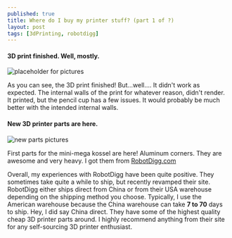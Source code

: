 ```yaml
---
published: true
title: Where do I buy my printer stuff? (part 1 of ?)
layout: post
tags: [3dPrinting, robotdigg]
---
```

#### 3D print finished. Well, mostly.

![placeholder for pictures]()

As you can see, the 3D print finished! But...well.... It didn't work as expected.
The internal walls of the print for whatever reason, didn't render. It printed, but the pencil cup has a few issues. It would probably be much better with the intended internal walls.

#### New 3D printer parts are here.

![new parts pictures]()

First parts for the mini-mega kossel are here! Aluminum corners. They are awesome and very heavy. I got them from [RobotDigg.com](http://www.robotdigg.com/)

Overall, my experiences with RobotDigg have been quite positive. They sometimes take quite a while to ship, but recently revamped their site. RobotDigg either ships direct from China or from their USA warehouse depending on the shipping method you choose. Typically, I use the American warehouse because the China warehouse can take **7 to 70** days to ship. Hey, I did say China direct. They have some of the highest quality cheap 3D printer parts around. I highly recommend anything from their site for any self-sourcing 3D printer enthusiast.
